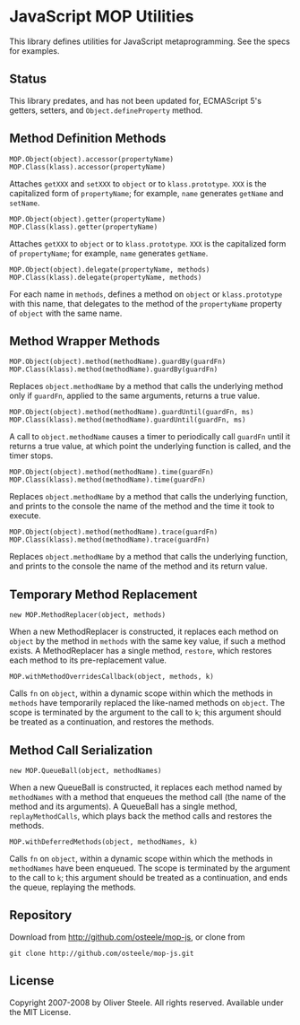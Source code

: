 # JavaScript MOP Utilities

This library defines utilities for JavaScript metaprogramming.
See the specs for examples.

## Status

This library predates, and has not been updated for, ECMAScript 5's getters, setters, and `Object.defineProperty` method.

## Method Definition Methods

    MOP.Object(object).accessor(propertyName)
    MOP.Class(klass).accessor(propertyName)

Attaches `getXXX` and `setXXX` to `object` or to
`klass.prototype`.  `XXX` is the capitalized form of
`propertyName`; for example, `name` generates `getName` and `setName`.

    MOP.Object(object).getter(propertyName)
    MOP.Class(klass).getter(propertyName)

Attaches `getXXX` to `object` or to `klass.prototype`.
`XXX` is the capitalized form of `propertyName`; for example, `name`
generates `getName`.

    MOP.Object(object).delegate(propertyName, methods)
    MOP.Class(klass).delegate(propertyName, methods)

For each name in `methods`, defines a method on `object` or
`klass.prototype` with this name, that delegates to the
method of the `propertyName` property of `object` with the same name.


## Method Wrapper Methods

    MOP.Object(object).method(methodName).guardBy(guardFn)
    MOP.Class(klass).method(methodName).guardBy(guardFn)

Replaces `object.methodName` by a method that calls the
underlying method only if `guardFn`, applied to the same arguments,
returns a true value.

    MOP.Object(object).method(methodName).guardUntil(guardFn, ms)
    MOP.Class(klass).method(methodName).guardUntil(guardFn, ms)

A call to `object.methodName` causes a timer to
periodically call `guardFn` until it returns a true value, at which
point the underlying function is called, and the timer stops.

    MOP.Object(object).method(methodName).time(guardFn)
    MOP.Class(klass).method(methodName).time(guardFn)

Replaces `object.methodName` by a method that calls the
underlying function, and prints to the console the name of the method
and the time it took to execute.

    MOP.Object(object).method(methodName).trace(guardFn)
    MOP.Class(klass).method(methodName).trace(guardFn)

Replaces `object.methodName` by a method that calls the
underlying function, and prints to the console the name of the method
and its return value.


## Temporary Method Replacement

    new MOP.MethodReplacer(object, methods)

When a new MethodReplacer is constructed, it replaces each method
on `object` by the method in `methods` with the same key value, if
such a method exists.  A MethodReplacer has a single method,
`restore`, which restores each method to its pre-replacement
value.

    MOP.withMethodOverridesCallback(object, methods, k)

Calls `fn` on `object`, within a dynamic scope within which the
methods in `methods` have temporarily replaced the like-named
methods on `object`.  The scope is terminated by the argument to
the call to `k`; this argument should be treated as a
continuation, and restores the methods.


## Method Call Serialization

    new MOP.QueueBall(object, methodNames)

When a new QueueBall is constructed, it replaces each method named
by `methodNames` with a method that enqueues the method call (the
name of the method and its arguments).  A QueueBall has a single
method, `replayMethodCalls`, which plays back the method calls and
restores the methods.

    MOP.withDeferredMethods(object, methodNames, k)

Calls `fn` on `object`, within a dynamic scope within which the
methods in `methodNames` have been enqueued.  The scope is
terminated by the argument to the call to `k`; this argument
should be treated as a continuation, and ends the queue, replaying
the methods.


## Repository

Download from http://github.com/osteele/mop-js, or clone from

    git clone http://github.com/osteele/mop-js.git


## License

Copyright 2007-2008 by Oliver Steele.  All rights reserved.
Available under the MIT License.
